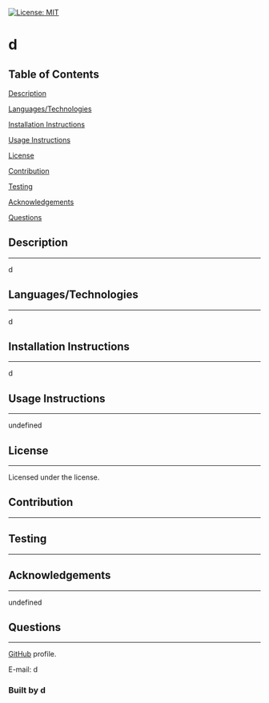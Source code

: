 

  [![License: MIT](https://img.shields.io/badge/License-MIT-yellow.svg)](https://opensource.org/licenses/MIT)
  
  # d
  
  
  ## Table of Contents
[Description](#Description)     
  
[Languages/Technologies](#Languages/Technologies)
  
[Installation Instructions](#Installation)
  
[Usage Instructions](#Usage)
  
[License](#License)
  
[Contribution](#Contribution)
  
[Testing](#Testing)
  
[Acknowledgements](#Acknowledgements)
  
[Questions](#Questions)
  
  ## Description 
  ---
  d
  
  ## Languages/Technologies
  ---
  d
  
  ## Installation Instructions
  ---
  d
  
  ## Usage Instructions
  ---
  undefined
  
  ## License
  ---
  Licensed under the  license.
  
  ## Contribution
  ---
  
  
  ## Testing
  ---
  
  
  ## Acknowledgements 
  ---
  undefined
  
  ## Questions
  ---
  [GitHub](https://github.com/d) profile.

  E-mail: d
  
  ### Built by d 
  

